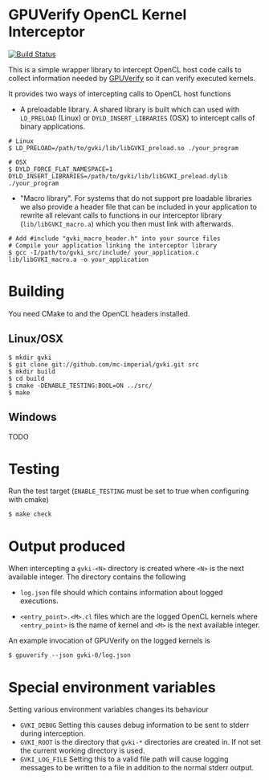 GPUVerify OpenCL Kernel Interceptor
===================================

[![Build Status](https://travis-ci.org/mc-imperial/gvki.svg?branch=master)](https://travis-ci.org/mc-imperial/gvki)

This is a simple wrapper library to intercept OpenCL host code calls to collect
information needed by [GPUVerify](http://multicore.doc.ic.ac.uk/tools/GPUVerify/) so it can verify executed kernels.

It provides two ways of intercepting calls to OpenCL host functions

* A preloadable library. A shared library is built which
  can used with ``LD_PRELOAD`` (Linux) or ``DYLD_INSERT_LIBRARIES`` (OSX) to
  intercept calls of binary applications.

```
# Linux
$ LD_PRELOAD=/path/to/gvki/lib/libGVKI_preload.so ./your_program

# OSX
$ DYLD_FORCE_FLAT_NAMESPACE=1 DYLD_INSERT_LIBRARIES=/path/to/gvki/lib/libGVKI_preload.dylib ./your_program
```

* "Macro library". For systems that do not support pre loadable libraries we also
  provide a header file that can be included in your application to rewrite all
  relevant calls to functions in our interceptor library
  (``lib/libGVKI_macro.a``) which you then must link with afterwards.

```
# Add #include "gvki_macro_header.h" into your source files
# Compile your application linking the interceptor library
$ gcc -I/path/to/gvki_src/include/ your_application.c lib/libGVKI_macro.a -o your_application
```

Building
========

You need CMake to and the OpenCL headers installed.

Linux/OSX
---------

```
$ mkdir gvki
$ git clone git://github.com/mc-imperial/gvki.git src
$ mkdir build
$ cd build
$ cmake -DENABLE_TESTING:BOOL=ON ../src/
$ make
```

Windows
-------

TODO

Testing
=======

Run the test target (``ENABLE_TESTING`` must be set to true when configuring with cmake)

```
$ make check
```

Output produced
===============

When intercepting a ``gvki-<N>`` directory is created where ``<N>``
is the next available integer. The directory contains the following

* ``log.json`` file should which contains information about logged
  executions.

* ``<entry_point>.<M>.cl`` files which are the logged OpenCL kernels
  where ``<entry_point>`` is the name of kernel and ``<M>`` is the next
  available integer.

An example invocation of GPUVerify on the logged kernels is

```
$ gpuverify --json gvki-0/log.json
```


Special environment variables
=============================

Setting various environment variables changes its behaviour

* ``GVKI_DEBUG`` Setting this causes debug information to be sent to stderr during interception.
* ``GVKI_ROOT`` is the directory that ``gvki-*`` directories are created in. If not set the current working
  directory is used.
* ``GVKI_LOG_FILE`` Setting this to a valid file path will cause logging messages to be written to a file in addition to the normal stderr output.
